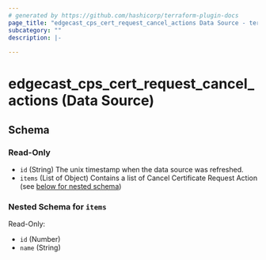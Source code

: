 ```yaml
---
# generated by https://github.com/hashicorp/terraform-plugin-docs
page_title: "edgecast_cps_cert_request_cancel_actions Data Source - terraform-provider-edgecast"
subcategory: ""
description: |-
  
---
```


# edgecast_cps_cert_request_cancel_actions (Data Source)





<!-- schema generated by tfplugindocs -->
## Schema

### Read-Only

- `id` (String) The unix timestamp when the data source was refreshed.
- `items` (List of Object) Contains a list of Cancel Certificate Request Action (see [below for nested schema](#nestedatt--items))

<a id="nestedatt--items"></a>
### Nested Schema for `items`

Read-Only:

- `id` (Number)
- `name` (String)


